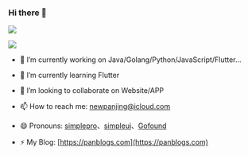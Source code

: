 ### Hi there 👋
![](https://github-readme-stats.vercel.app/api?username=newpanjing&icon_color=CE1D2D&show_icons=true&theme=dark&text_color=718096&hide_title=true)

![](https://github-readme-stats.vercel.app/api/top-langs/?username=newpanjing&hide=less,scss,css,html)


- 🔭 I’m currently working on Java/Golang/Python/JavaScript/Flutter...
- 🌱 I’m currently learning Flutter
- 👯 I’m looking to collaborate on Website/APP

- 📫 How to reach me: newpanjing@icloud.com
- 😄 Pronouns: [simplepro](https://www.mldoo.com/simplepro)、[simpleui](https://github.com/newpanjing/simpleui)、[Gofound](https://github.com/newpanjing/simpleui)
- ⚡ My Blog: [https://panblogs.com](https://panblogs.com)


<!---
smartDev420/smartDev420 is a ✨ special ✨ repository because its `README.md` (this file) appears on your GitHub profile.
You can click the Preview link to take a look at your changes.
--->

